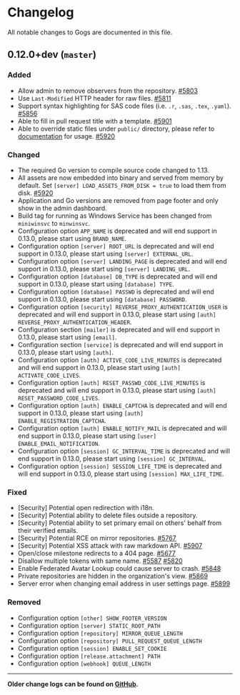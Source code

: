 # Changelog

All notable changes to Gogs are documented in this file.

## 0.12.0+dev (`master`)

### Added

- Allow admin to remove observers from the repository. [#5803](https://github.com/gogs/gogs/pull/5803)
- Use `Last-Modified` HTTP header for raw files. [#5811](https://github.com/gogs/gogs/issues/5811)
- Support syntax highlighting for SAS code files (i.e. `.r`, `.sas`, `.tex`, `.yaml`). [#5856](https://github.com/gogs/gogs/pull/5856)
- Able to fill in pull request title with a template. [#5901](https://github.com/gogs/gogs/pull/5901)
- Able to override static files under `public/` directory, please refer to [documentation](https://gogs.io/docs/features/custom_template) for usage. [#5920](https://github.com/gogs/gogs/pull/5920)

### Changed

- The required Go version to compile source code changed to 1.13.
- All assets are now embedded into binary and served from memory by default. Set `[server] LOAD_ASSETS_FROM_DISK = true` to load them from disk. [#5920](https://github.com/gogs/gogs/pull/5920)
- Application and Go versions are removed from page footer and only show in the admin dashboard.
- Build tag for running as Windows Service has been changed from `miniwinsvc` to `minwinsvc`.
- Configuration option `APP_NAME` is deprecated and will end support in 0.13.0, please start using `BRAND_NAME`.
- Configuration option `[server] ROOT_URL` is deprecated and will end support in 0.13.0, please start using `[server] EXTERNAL_URL`.
- Configuration option `[server] LANDING_PAGE` is deprecated and will end support in 0.13.0, please start using `[server] LANDING_URL`.
- Configuration option `[database] DB_TYPE` is deprecated and will end support in 0.13.0, please start using `[database] TYPE`.
- Configuration option `[database] PASSWD` is deprecated and will end support in 0.13.0, please start using `[database] PASSWORD`.
- Configuration option `[security] REVERSE_PROXY_AUTHENTICATION_USER` is deprecated and will end support in 0.13.0, please start using `[auth] REVERSE_PROXY_AUTHENTICATION_HEADER`.
- Configuration section `[mailer]` is deprecated and will end support in 0.13.0, please start using `[email]`.
- Configuration section `[service]` is deprecated and will end support in 0.13.0, please start using `[auth]`.
- Configuration option `[auth] ACTIVE_CODE_LIVE_MINUTES` is deprecated and will end support in 0.13.0, please start using `[auth] ACTIVATE_CODE_LIVES`.
- Configuration option `[auth] RESET_PASSWD_CODE_LIVE_MINUTES` is deprecated and will end support in 0.13.0, please start using `[auth] RESET_PASSWORD_CODE_LIVES`.
- Configuration option `[auth] ENABLE_CAPTCHA` is deprecated and will end support in 0.13.0, please start using `[auth] ENABLE_REGISTRATION_CAPTCHA`.
- Configuration option `[auth] ENABLE_NOTIFY_MAIL` is deprecated and will end support in 0.13.0, please start using `[user] ENABLE_EMAIL_NOTIFICATION`.
- Configuration option `[session] GC_INTERVAL_TIME` is deprecated and will end support in 0.13.0, please start using `[session] GC_INTERVAL`.
- Configuration option `[session] SESSION_LIFE_TIME` is deprecated and will end support in 0.13.0, please start using `[session] MAX_LIFE_TIME`.

### Fixed

- [Security] Potential open redirection with i18n.
- [Security] Potential ability to delete files outside a repository.
- [Security] Potential ability to set primary email on others' behalf from their verified emails.
- [Security] Potential RCE on mirror repositories. [#5767](https://github.com/gogs/gogs/issues/5767)
- [Security] Potential XSS attack with raw markdown API. [#5907](https://github.com/gogs/gogs/pull/5907)
- Open/close milestone redirects to a 404 page. [#5677](https://github.com/gogs/gogs/issues/5677)
- Disallow multiple tokens with same name. [#5587](https://github.com/gogs/gogs/issues/5587) [#5820](https://github.com/gogs/gogs/pull/5820)
- Enable Federated Avatar Lookup could cause server to crash. [#5848](https://github.com/gogs/gogs/issues/5848)
- Private repositories are hidden in the organization's view. [#5869](https://github.com/gogs/gogs/issues/5869)
- Server error when changing email address in user settings page. [#5899](https://github.com/gogs/gogs/issues/5899)

### Removed

- Configuration option `[other] SHOW_FOOTER_VERSION`
- Configuration option `[server] STATIC_ROOT_PATH`
- Configuration option `[repository] MIRROR_QUEUE_LENGTH`
- Configuration option `[repository] PULL_REQUEST_QUEUE_LENGTH`
- Configuration option `[session] ENABLE_SET_COOKIE`
- Configuration option `[release.attachment] PATH`
- Configuration option `[webhook] QUEUE_LENGTH`

---

**Older change logs can be found on [GitHub](https://github.com/gogs/gogs/releases?after=v0.12.0).**
